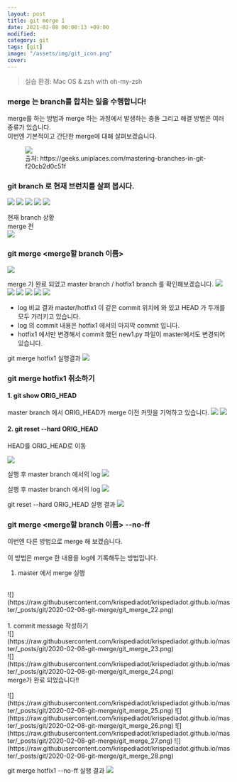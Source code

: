 ```yaml
---
layout: post
title: git merge 1
date: 2021-02-08 00:00:13 +09:00
modified: 
category: git
tags: [git]
image: "/assets/img/git_icon.png"
cover: 
---
```


>실습 환경: Mac OS & zsh with oh-my-zsh

### merge 는 branch를 합치는 일을 수행합니다!<br>

merge를 하는 방법과 merge 하는 과정에서 발생하는 충돌 그리고 해결 방법은 여러 종류가 있습니다. <br>
이번엔 기본적이고 간단한 merge에 대해 살펴보겠습니다.<br>
<figure>
<img src="https://raw.githubusercontent.com/krispediadot/krispediadot.github.io/master/_posts/git/2020-02-08-git-merge/git_merge_1.png">
<figcaption>출처: https://geeks.uniplaces.com/mastering-branches-in-git-f20cb2d0c51f</figcaption>
</figure>

### git branch 로 현재 브런치를 살펴 봅시다.
![](https://raw.githubusercontent.com/krispediadot/krispediadot.github.io/master/_posts/git/2020-02-08-git-merge/git_merge_2.png)
![](https://raw.githubusercontent.com/krispediadot/krispediadot.github.io/master/_posts/git/2020-02-08-git-merge/git_merge_3.png)
![](https://raw.githubusercontent.com/krispediadot/krispediadot.github.io/master/_posts/git/2020-02-08-git-merge/git_merge_4.png)
![](https://raw.githubusercontent.com/krispediadot/krispediadot.github.io/master/_posts/git/2020-02-08-git-merge/git_merge_5.png)
![](https://raw.githubusercontent.com/krispediadot/krispediadot.github.io/master/_posts/git/2020-02-08-git-merge/git_merge_6.png)

현재 branch 상황<br>
merge 전 <br>
![](https://raw.githubusercontent.com/krispediadot/krispediadot.github.io/master/_posts/git/2020-02-08-git-merge/git_merge_7.png)

### git merge <merge할 branch 이름>
![](https://raw.githubusercontent.com/krispediadot/krispediadot.github.io/master/_posts/git/2020-02-08-git-merge/git_merge_8.png)

merge 가 완료 되었고 master branch / hotfix1 branch 를 확인해보겠습니다.
![](https://raw.githubusercontent.com/krispediadot/krispediadot.github.io/master/_posts/git/2020-02-08-git-merge/git_merge_9.png)
![](https://raw.githubusercontent.com/krispediadot/krispediadot.github.io/master/_posts/git/2020-02-08-git-merge/git_merge_10.png)
![](https://raw.githubusercontent.com/krispediadot/krispediadot.github.io/master/_posts/git/2020-02-08-git-merge/git_merge_11.png)
![](https://raw.githubusercontent.com/krispediadot/krispediadot.github.io/master/_posts/git/2020-02-08-git-merge/git_merge_12.png)
![](https://raw.githubusercontent.com/krispediadot/krispediadot.github.io/master/_posts/git/2020-02-08-git-merge/git_merge_13.png)
![](https://raw.githubusercontent.com/krispediadot/krispediadot.github.io/master/_posts/git/2020-02-08-git-merge/git_merge_14.png)

 - log 비교 결과 master/hotfix1 이 같은 commit 위치에 와 있고 HEAD 가 두개를 모두 가리키고 있습니다. 
- log 의 commit 내용은 hotfix1 에서의 마지막 commit 입니다.
- hotfix1 에서만 변경해서 commit 했던 new1.py 파일이 master에서도 변경되어 있습니다.

git merge hotfix1 실행결과
![](https://raw.githubusercontent.com/krispediadot/krispediadot.github.io/master/_posts/git/2020-02-08-git-merge/git_merge_15.png)

### git merge hotfix1  취소하기
#### 1. git show ORIG_HEAD
master branch 에서 ORIG_HEAD가 merge 이전 커밋을 기억하고 있습니다.
![](https://raw.githubusercontent.com/krispediadot/krispediadot.github.io/master/_posts/git/2020-02-08-git-merge/git_merge_16.png)
![](https://raw.githubusercontent.com/krispediadot/krispediadot.github.io/master/_posts/git/2020-02-08-git-merge/git_merge_17.png)

#### 2. git reset --hard ORIG_HEAD
HEAD를 ORIG_HEAD로 이동

![](https://raw.githubusercontent.com/krispediadot/krispediadot.github.io/master/_posts/git/2020-02-08-git-merge/git_merge_18.png)

실행 후 master branch 에서의 log
![](https://raw.githubusercontent.com/krispediadot/krispediadot.github.io/master/_posts/git/2020-02-08-git-merge/git_merge_19.png)

실행 후 master branch 에서의 log
![](https://raw.githubusercontent.com/krispediadot/krispediadot.github.io/master/_posts/git/2020-02-08-git-merge/git_merge_20.png)

git reset --hard ORIG_HEAD 실행 결과
![](https://raw.githubusercontent.com/krispediadot/krispediadot.github.io/master/_posts/git/2020-02-08-git-merge/git_merge_21.png)

### git merge <merge할 branch 이름> --no-ff
이번엔 다른 방법으로 merge 해 보겠습니다. <br>
<br>
이 방법은 merge 한 내용을 log에 기록해두는 방법입니다.<br>
1. master 에서 merge 실행<br>
<br>
![](https://raw.githubusercontent.com/krispediadot/krispediadot.github.io/master/_posts/git/2020-02-08-git-merge/git_merge_22.png)
<br><br>
1. commit message 작성하기<br>
![](https://raw.githubusercontent.com/krispediadot/krispediadot.github.io/master/_posts/git/2020-02-08-git-merge/git_merge_23.png)
<br>
![](https://raw.githubusercontent.com/krispediadot/krispediadot.github.io/master/_posts/git/2020-02-08-git-merge/git_merge_24.png)
<br>
merge가 완료 되었습니다!!<br>
<br>
![](https://raw.githubusercontent.com/krispediadot/krispediadot.github.io/master/_posts/git/2020-02-08-git-merge/git_merge_25.png)
![](https://raw.githubusercontent.com/krispediadot/krispediadot.github.io/master/_posts/git/2020-02-08-git-merge/git_merge_26.png)
![](https://raw.githubusercontent.com/krispediadot/krispediadot.github.io/master/_posts/git/2020-02-08-git-merge/git_merge_27.png)
![](https://raw.githubusercontent.com/krispediadot/krispediadot.github.io/master/_posts/git/2020-02-08-git-merge/git_merge_28.png)

git merge hotfix1 --no-ff 실행 결과
![](https://raw.githubusercontent.com/krispediadot/krispediadot.github.io/master/_posts/git/2020-02-08-git-merge/git_merge_29.png)

